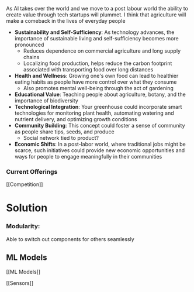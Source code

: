 As AI takes over the world and we move to a post labour world the ability to create value through tech startups will plummet. I think that agriculture will make a comeback in the lives of everyday people

- **Sustainability and Self-Sufficiency**: As technology advances, the importance of sustainable living and self-sufficiency becomes more pronounced
	- Reduces dependence on commercial agriculture and long supply chains
	- Localizing food production, helps reduce the carbon footprint associated with transporting food over long distances
- **Health and Wellness**: Growing one's own food can lead to healthier eating habits as people have more control over what they consume
	- Also promotes mental well-being through the act of gardening
- **Educational Value**: Teaching people about agriculture, botany, and the importance of biodiversity
- **Technological Integration**: Your greenhouse could incorporate smart technologies for monitoring plant health, automating watering and nutrient delivery, and optimizing growth conditions
- **Community Building**: This concept could foster a sense of community as people share tips, seeds, and produce
	- Social network tied to product?
- **Economic Shifts**: In a post-labor world, where traditional jobs might be scarce, such initiatives could provide new economic opportunities and ways for people to engage meaningfully in their communities

### Current Offerings
[[Competition]]

# Solution
### Modularity:
Able to switch out components for others seamlessly 

## ML Models
[[ML Models]]

[[Sensors]]

